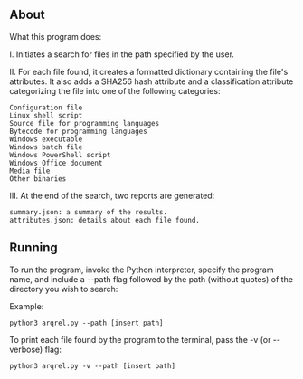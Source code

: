 ## About

What this program does:

I. Initiates a search for files in the path specified by the user.

II. For each file found, it creates a formatted dictionary containing the file's attributes. It also adds a SHA256 hash attribute and a classification attribute categorizing the file into one of the following categories:

    Configuration file
    Linux shell script
    Source file for programming languages
    Bytecode for programming languages
    Windows executable
    Windows batch file
    Windows PowerShell script
    Windows Office document
    Media file
    Other binaries

III. At the end of the search, two reports are generated:

    summary.json: a summary of the results.
    attributes.json: details about each file found.

## Running

To run the program, invoke the Python interpreter, specify the program name, and include a --path flag followed by the path (without quotes) of the directory you wish to search:

Example:

    python3 arqrel.py --path [insert path]

To print each file found by the program to the terminal, pass the -v (or --verbose) flag:

    python3 arqrel.py -v --path [insert path]
